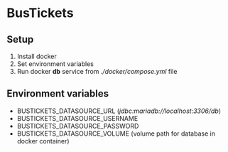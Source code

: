 # BusTickets


## Setup

1. Install docker
2. Set environment variables
3. Run docker **db** service from _./docker/compose.yml_ file

## Environment variables

* BUSTICKETS_DATASOURCE_URL (_jdbc:mariadb://localhost:3306/db_)
* BUSTICKETS_DATASOURCE_USERNAME
* BUSTICKETS_DATASOURCE_PASSWORD
* BUSTICKETS_DATASOURCE_VOLUME (volume path for database in docker container)
